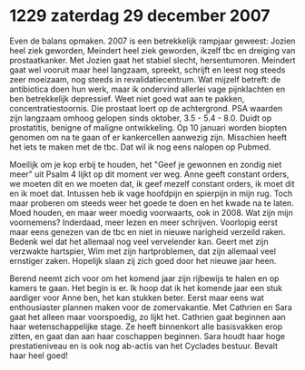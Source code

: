 # 1229 zaterdag 29 december 2007
Even de balans opmaken. 2007 is een betrekkelijk rampjaar geweest: Jozien heel ziek geworden, Meindert heel ziek geworden, ikzelf tbc en dreiging van prostaatkanker. Met Jozien gaat het stabiel slecht, hersentumoren. Meindert gaat wel vooruit maar heel langzaam, spreekt, schrijft en leest nog steeds zeer moeizaam, nog steeds in revalidatiecentrum. Wat mijzelf betreft: de antibiotica doen hun werk, maar ik ondervind allerlei vage pijnklachten en ben betrekkelijk depressief. Weet niet goed wat aan te pakken, concentratiestoornis. Die prostaat loert op de achtergrond. PSA waarden zijn langzaam omhoog gelopen sinds oktober, 3.5 - 5.4 - 8.0. Duidt op prostatitis, benigne of maligne ontwikkeling. Op 10 januari worden biopten genomen om na te gaan of er kankercellen aanwezig zijn. Misschien heeft het iets te maken met de tbc. Dat wil ik nog eens nalopen op Pubmed. 

Moeilijk om je kop erbij te houden, het "Geef je gewonnen en zondig niet meer" uit Psalm 4 lijkt op dit moment ver weg. Anne geeft constant orders, we moeten dit en we moeten dat, ik geef mezelf constant orders, ik moet dit en ik moet dat. Intussen heb ik vage hoofdpijn en spierpijn in mijn rug. Toch maar proberen om steeds weer het goede te doen en het kwade na te laten. Moed houden, en maar weer moedig voorwaarts, ook in 2008. Wat zijn mijn voornemens? Inderdaad, meer lezen en meer schrijven. Voorlopig eerst maar eens genezen van de tbc en niet in nieuwe narigheid verzeild raken. Bedenk wel dat het allemaal nog veel vervelender kan. Geert met zijn verzwakte hartspier, Wim met zijn hartproblemen, dat zijn allemaal veel ernstiger zaken. Hopelijk slaan zij zich goed door het nieuwe jaar heen. 

Berend neemt zich voor om het komend jaar zijn rijbewijs te halen en op kamers te gaan. Het begin is er. Ik hoop dat ik het komende jaar een stuk aardiger voor Anne ben, het kan stukken beter. Eerst maar eens wat enthousiaster plannen maken voor de zomervakantie. Met Cathrien en Sara gaat het alleen maar voorspoedig, zo lijkt het. Cathrien gaat beginnen aan haar wetenschappelijke stage. Ze heeft binnenkort alle basisvakken erop zitten, en gaat dan aan haar coschappen beginnen. Sara houdt haar hoge prestatieniveau en is ook nog ab-actis van het Cyclades bestuur. Bevalt haar heel goed!